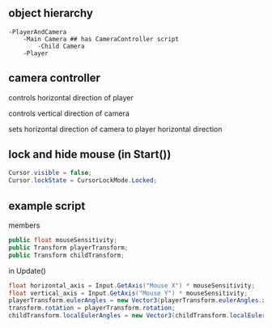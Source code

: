 ## object hierarchy
	-PlayerAndCamera
		-Main Camera ## has CameraController script
			-Child Camera
		-Player

## camera controller
controls horizontal direction of player

controls vertical direction of camera

sets horizontal direction of camera to player horizontal direction

## lock and hide mouse (in Start())
```csharp
Cursor.visible = false;
Cursor.lockState = CursorLockMode.Locked;
```

## example script
members
```csharp
public float mouseSensitivity;
public Transform playerTransform;
public Transform childTransform;
```

in Update()
```csharp
float horizontal_axis = Input.GetAxis("Mouse X") * mouseSensitivity;
float vertical_axis = Input.GetAxis("Mouse Y") * mouseSensitivity;
playerTransform.eulerAngles = new Vector3(playerTransform.eulerAngles.x, playerTransform.eulerAngles.y + horizontal_axis, 0);
transform.rotation = playerTransform.rotation;
childTransform.localEulerAngles = new Vector3(childTransform.localEulerAngles.x - vertical_axis, childTransform.localEulerAngles.y, 0);
```
